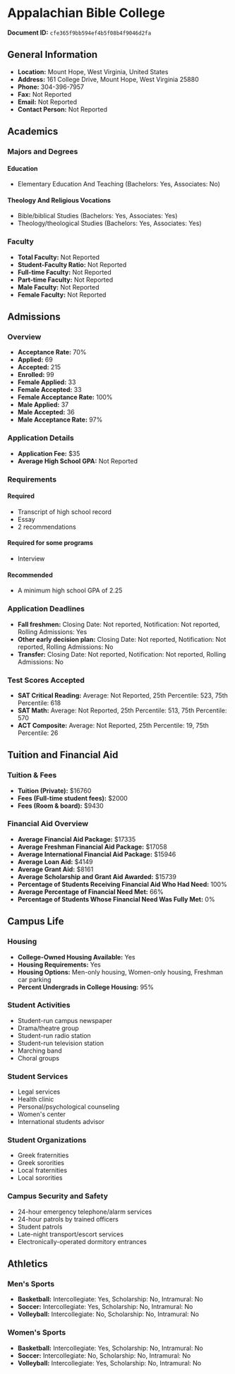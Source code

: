# Appalachian Bible College

**Document ID:** `cfe365f9bb594ef4b5f08b4f9046d2fa`

## General Information

- **Location:** Mount Hope, West Virginia, United States
- **Address:** 161 College Drive, Mount Hope, West Virginia 25880
- **Phone:** 304-396-7957
- **Fax:** Not Reported
- **Email:** Not Reported
- **Contact Person:** Not Reported

## Academics

### Majors and Degrees

#### Education

- Elementary Education And Teaching (Bachelors: Yes, Associates: No)

#### Theology And Religious Vocations

- Bible/biblical Studies (Bachelors: Yes, Associates: Yes)
- Theology/theological Studies (Bachelors: Yes, Associates: Yes)

### Faculty

- **Total Faculty:** Not Reported
- **Student-Faculty Ratio:** Not Reported
- **Full-time Faculty:** Not Reported
- **Part-time Faculty:** Not Reported
- **Male Faculty:** Not Reported
- **Female Faculty:** Not Reported

## Admissions

### Overview

- **Acceptance Rate:** 70%
- **Applied:** 69
- **Accepted:** 215
- **Enrolled:** 99
- **Female Applied:** 33
- **Female Accepted:** 33
- **Female Acceptance Rate:** 100%
- **Male Applied:** 37
- **Male Accepted:** 36
- **Male Acceptance Rate:** 97%

### Application Details

- **Application Fee:** $35
- **Average High School GPA:** Not Reported

### Requirements

#### Required

- Transcript of high school record
- Essay
- 2 recommendations

#### Required for some programs

- Interview

#### Recommended

- A minimum high school GPA of 2.25

### Application Deadlines

- **Fall freshmen:** Closing Date: Not reported, Notification: Not reported, Rolling Admissions: Yes
- **Other early decision plan:** Closing Date: Not reported, Notification: Not reported, Rolling Admissions: No
- **Transfer:** Closing Date: Not reported, Notification: Not reported, Rolling Admissions: No

### Test Scores Accepted

- **SAT Critical Reading:** Average: Not Reported, 25th Percentile: 523, 75th Percentile: 618
- **SAT Math:** Average: Not Reported, 25th Percentile: 513, 75th Percentile: 570
- **ACT Composite:** Average: Not Reported, 25th Percentile: 19, 75th Percentile: 26

## Tuition and Financial Aid

### Tuition & Fees

- **Tuition (Private):** $16760
- **Fees (Full-time student fees):** $2000
- **Fees (Room & board):** $9430

### Financial Aid Overview

- **Average Financial Aid Package:** $17335
- **Average Freshman Financial Aid Package:** $17058
- **Average International Financial Aid Package:** $15946
- **Average Loan Aid:** $4149
- **Average Grant Aid:** $8161
- **Average Scholarship and Grant Aid Awarded:** $15739
- **Percentage of Students Receiving Financial Aid Who Had Need:** 100%
- **Average Percentage of Financial Need Met:** 66%
- **Percentage of Students Whose Financial Need Was Fully Met:** 0%

## Campus Life

### Housing

- **College-Owned Housing Available:** Yes
- **Housing Requirements:** Yes
- **Housing Options:** Men-only housing, Women-only housing, Freshman car parking
- **Percent Undergrads in College Housing:** 95%

### Student Activities

- Student-run campus newspaper
- Drama/theatre group
- Student-run radio station
- Student-run television station
- Marching band
- Choral groups

### Student Services

- Legal services
- Health clinic
- Personal/psychological counseling
- Women's center
- International students advisor

### Student Organizations

- Greek fraternities
- Greek sororities
- Local fraternities
- Local sororities

### Campus Security and Safety

- 24-hour emergency telephone/alarm services
- 24-hour patrols by trained officers
- Student patrols
- Late-night transport/escort services
- Electronically-operated dormitory entrances

## Athletics

### Men's Sports

- **Basketball:** Intercollegiate: Yes, Scholarship: No, Intramural: No
- **Soccer:** Intercollegiate: Yes, Scholarship: No, Intramural: No
- **Volleyball:** Intercollegiate: No, Scholarship: No, Intramural: No

### Women's Sports

- **Basketball:** Intercollegiate: Yes, Scholarship: No, Intramural: No
- **Soccer:** Intercollegiate: No, Scholarship: No, Intramural: No
- **Volleyball:** Intercollegiate: Yes, Scholarship: No, Intramural: No
